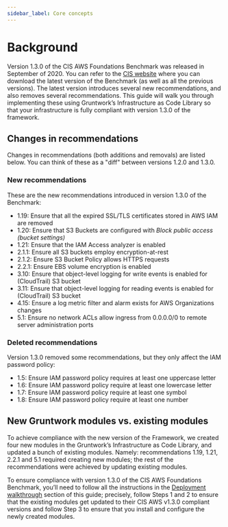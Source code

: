 ```yaml
---
sidebar_label: Core concepts
---
```


# Background

Version 1.3.0 of the CIS AWS Foundations Benchmark was released in September of 2020. You can refer to the
[CIS website](https://www.cisecurity.org/benchmark/amazon_web_services/) where you can download the latest version of the
Benchmark (as well as all the previous versions). The latest version introduces several new recommendations, and also
removes several recommendations. This guide will walk you through implementing these using Gruntwork’s Infrastructure as Code Library
so that your infrastructure is fully compliant with version 1.3.0 of the framework.

## Changes in recommendations

Changes in recommendations (both additions and removals) are listed below. You can think of these as a "diff"
between versions 1.2.0 and 1.3.0.

### New recommendations

These are the new recommendations introduced in version 1.3.0 of the Benchmark:

- 1.19: Ensure that all the expired SSL/TLS certificates stored in AWS IAM are removed
- 1.20: Ensure that S3 Buckets are configured with _Block public access (bucket settings)_
- 1.21: Ensure that the IAM Access analyzer is enabled
- 2.1.1: Ensure all S3 buckets employ encryption-at-rest
- 2.1.2: Ensure S3 Bucket Policy allows HTTPS requests
- 2.2.1: Ensure EBS volume encryption is enabled
- 3.10: Ensure that object-level logging for write events is enabled for (CloudTrail) S3 bucket
- 3.11: Ensure that object-level logging for reading events is enabled for (CloudTrail) S3 bucket
- 4.15: Ensure a log metric filter and alarm exists for AWS Organizations changes
- 5.1: Ensure no network ACLs allow ingress from 0.0.0.0/0 to remote server administration ports

### Deleted recommendations

Version 1.3.0 removed some recommendations, but they only affect the IAM password policy:

- 1.5: Ensure IAM password policy requires at least one uppercase letter
- 1.6: Ensure IAM password policy require at least one lowercase letter
- 1.7: Ensure IAM password policy require at least one symbol
- 1.8: Ensure IAM password policy require at least one number

## New Gruntwork modules vs. existing modules

To achieve compliance with the new version of the Framework, we created four new modules in the
Gruntwork’s Infrastructure as Code Library, and updated a bunch of existing modules. Namely: recommendations 1.19, 1.21,
2.2.1 and 5.1 required creating new modules; the rest of the recommendations were achieved by updating existing modules.

To ensure compliance with version 1.3.0 of the CIS AWS Foundations Benchmark, you’ll need to follow all the
instructions in the [Deployment walkthrough](./deployment-walkthrough/step-1-update-references-to-the-gruntwork-infrastructure-as-code-library) section of this guide; precisely, follow Steps 1 and 2 to ensure that
the existing modules get updated to their CIS AWS v1.3.0 compliant versions and follow Step 3 to ensure that you install and
configure the newly created modules.
